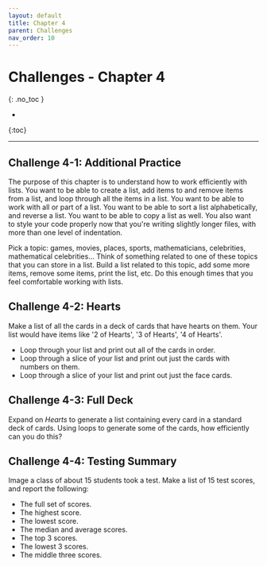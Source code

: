 ```yaml
---
layout: default
title: Chapter 4
parent: Challenges
nav_order: 10
---
```


# Challenges - Chapter 4
{: .no_toc }

* 
{:toc}

---

## Challenge 4-1: Additional Practice

The purpose of this chapter is to understand how to work efficiently with lists. You want to be able to create a list, add items to and remove items from a list, and loop through all the items in a list. You want to be able to work with all or part of a list. You want to be able to sort a list alphabetically, and reverse a list. You want to be able to copy a list as well. You also want to style your code properly now that you're writing slightly longer files, with more than one level of indentation.

Pick a topic: games, movies, places, sports, mathematicians, celebrities, mathematical celebrities... Think of something related to one of these topics that you can store in a list. Build a list related to this topic, add some more items, remove some items, print the list, etc. Do this enough times that you feel comfortable working with lists.

## Challenge 4-2: Hearts

Make a list of all the cards in a deck of cards that have hearts on them. Your list would have items like '2 of Hearts', '3 of Hearts', '4 of Hearts'.

- Loop through your list and print out all of the cards in order.
- Loop through a slice of your list and print out just the cards with numbers on them.
- Loop through a slice of your list and print out just the face cards.

## Challenge 4-3: Full Deck

Expand on *Hearts* to generate a list containing every card in a standard deck of cards. Using loops to generate some of the cards, how efficiently can you do this?

## Challenge 4-4: Testing Summary

Image a class of about 15 students took a test. Make a list of 15 test scores, and report the following:

- The full set of scores.
- The highest score.
- The lowest score.
- The median and average scores.
- The top 3 scores.
- The lowest 3 scores.
- The middle three scores.